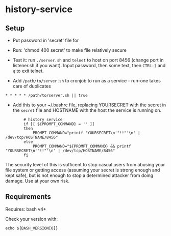 # history-service

## Setup

- Put password in 'secret' file for

- Run: 'chmod 400 secret' to make file relatively secure

- Test it: run `./server.sh` and `telnet` to host on port 8456 (change port in
listener.sh if you want). Input password, then some text, then `CTRL-]` and `q` to
exit telnet.

- Add `/path/to/server.sh` to cronjob to run as a service - run-one takes care of duplicates

```
* * * * * /path/to/server.sh || true
```

- Add this to your ~/.bashrc file, replacing YOURSECRET with the secret in the `secret` file and HOSTNAME with the host the service is running on.

```
        # history service                                                                                                              
        if [[ ${PROMPT_COMMAND} = '' ]]                                                                                                
        then                                                                                                                           
            PROMPT_COMMAND="printf 'YOURSECRET\n'"!!"'\n' | /dev/tcp/HOSTNAME/8456"
		else
			PROMPT_COMMAND="${PROMPT_COMMAND} && printf 'YOURSECRET\n'"!!"'\n' | /dev/tcp/HOSTNAME/8456"
		fi
```

The security level of this is sufficent to stop casual users from abusing your
file system or getting access (assuming your secret is strong enough and kept
safe), but is not enough to stop a determined attacker from doing damage.
Use at your own risk.

## Requirements

Requires: bash v4+

Check your version with:

```
echo ${BASH_VERSION[0]}
```

